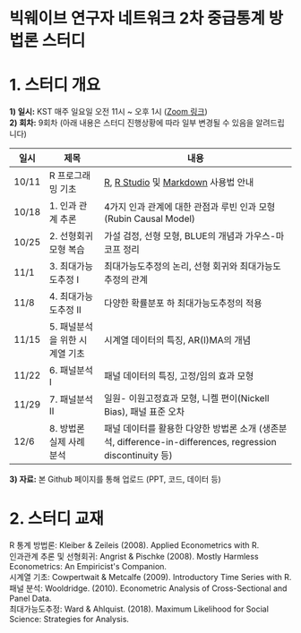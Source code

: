 빅웨이브 연구자 네트워크 2차 중급통계 방법론 스터디
==========================
# 1. 스터디 개요

**1) 일시:** KST 매주 일요일 오전 11시 ~ 오후 1시 ([Zoom 링크](https://washington.zoom.us/j/98637561547))   
**2) 회차:** 9회차 (아래 내용은 스터디 진행상황에 따라 일부 변경될 수 있음을 알려드립니다)   

일시 | 제목 | 내용 
---- | ----- | ---- 
10/11 | R 프로그래밍 기초 | [R](https://cloud.r-project.org/), [R Studio](https://rstudio.com/products/rstudio/download/) 및 [Markdown](http://whatismarkdown.com/) 사용법 안내 
10/18 | 1. 인과 관계 추론 | 4가지 인과 관계에 대한 관점과 루빈 인과 모형 (Rubin Causal Model) 
10/25 | 2. 선형회귀모형 복습 | 가설 검정, 선형 모형, BLUE의 개념과 가우스-마코프 정리 
11/1 | 3. 최대가능도추정 I | 최대가능도추정의 논리, 선형 회귀와 최대가능도추정의 관계
11/8 | 4. 최대가능도추정 II | 다양한 확률분포 하 최대가능도추정의 적용 
11/15 | 5. 패널분석을 위한 시계열 기초 | 시계열 데이터의 특징, AR(I)MA의 개념
11/22 | 6. 패널분석 I | 패널 데이터의 특징, 고정/임의 효과 모형 
11/29 | 7. 패널분석 II | 일원- 이원고정효과 모형, 니켈 편이(Nickell Bias), 패널 표준 오차 
12/6| 8. 방법론 실제 사례 분석 | 패널 데이터를 활용한 다양한 방법론 소개 (생존분석, difference-in-differences, regression discontinuity 등) 

**3) 자료:** 본 Github 페이지를 통해 업로드 (PPT, 코드, 데이터 등)   


# 2. 스터디 교재

 R 통계 방법론: Kleiber & Zeileis (2008). Applied Econometrics with R.   
 인과관계 추론 및 선형회귀: Angrist & Pischke (2008). Mostly Harmless Econometrics: An Empiricist's Companion.    
 시계열 기초: Cowpertwait & Metcalfe (2009). Introductory Time Series with R.   
 패널 분석: Wooldridge. (2010). Econometric Analysis of Cross-Sectional and Panel Data.    
 최대가능도추정: Ward & Ahlquist. (2018). Maximum Likelihood for Social Science: Strategies for Analysis.    
